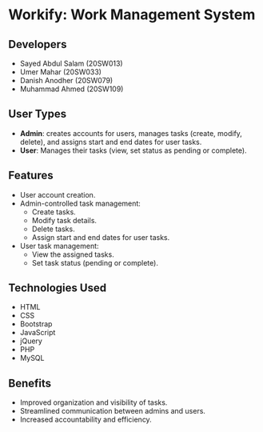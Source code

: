 # Workify: Work Management System

## Developers

- Sayed Abdul Salam (20SW013)
- Umer Mahar (20SW033)
- Danish Anodher (20SW079)
- Muhammad Ahmed (20SW109)

## User Types

- **Admin**: creates accounts for users, manages tasks (create, modify, delete), and assigns start and end dates for user tasks.
- **User**: Manages their tasks (view, set status as pending or complete).

## Features

- User account creation.
- Admin-controlled task management:
  - Create tasks.
  - Modify task details.
  - Delete tasks.
  - Assign start and end dates for user tasks.
- User task management:
  - View the assigned tasks.
  - Set task status (pending or complete).

## Technologies Used

- HTML
- CSS
- Bootstrap
- JavaScript
- jQuery
- PHP
- MySQL

## Benefits

- Improved organization and visibility of tasks.
- Streamlined communication between admins and users.
- Increased accountability and efficiency.
